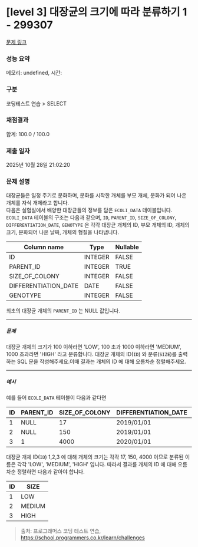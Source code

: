 # [level 3] 대장균의 크기에 따라 분류하기 1 - 299307 

[문제 링크](https://school.programmers.co.kr/learn/courses/30/lessons/299307) 

### 성능 요약

메모리: undefined, 시간: 

### 구분

코딩테스트 연습 > SELECT

### 채점결과

합계: 100.0 / 100.0

### 제출 일자

2025년 10월 28일 21:02:20

### 문제 설명

<p>대장균들은 일정 주기로 분화하며, 분화를 시작한 개체를 부모 개체, 분화가 되어 나온 개체를 자식 개체라고 합니다.<br>
다음은 실험실에서 배양한 대장균들의 정보를 담은 <code>ECOLI_DATA</code> 테이블입니다. <code>ECOLI_DATA</code> 테이블의 구조는 다음과 같으며,  <code>ID</code>, <code>PARENT_ID</code>, <code>SIZE_OF_COLONY</code>, <code>DIFFERENTIATION_DATE</code>, <code>GENOTYPE</code> 은 각각 대장균 개체의 ID, 부모 개체의 ID, 개체의 크기, 분화되어 나온 날짜, 개체의 형질을 나타냅니다.</p>
<table class="table">
        <thead><tr>
<th>Column name</th>
<th>Type</th>
<th>Nullable</th>
</tr>
</thead>
        <tbody><tr>
<td>ID</td>
<td>INTEGER</td>
<td>FALSE</td>
</tr>
<tr>
<td>PARENT_ID</td>
<td>INTEGER</td>
<td>TRUE</td>
</tr>
<tr>
<td>SIZE_OF_COLONY</td>
<td>INTEGER</td>
<td>FALSE</td>
</tr>
<tr>
<td>DIFFERENTIATION_DATE</td>
<td>DATE</td>
<td>FALSE</td>
</tr>
<tr>
<td>GENOTYPE</td>
<td>INTEGER</td>
<td>FALSE</td>
</tr>
</tbody>
      </table>
<p>최초의 대장균 개체의 <code>PARENT_ID</code> 는 NULL 값입니다.</p>

<hr>

<h5>문제</h5>

<p>대장균 개체의 크기가 100 이하라면 'LOW', 100 초과 1000 이하라면 'MEDIUM', 1000 초과라면 'HIGH' 라고 분류합니다. 대장균 개체의 ID(<code>ID</code>) 와 분류(<code>SIZE</code>)를 출력하는 SQL 문을 작성해주세요.이때 결과는 개체의 ID 에 대해 오름차순 정렬해주세요.</p>

<hr>

<h5>예시</h5>

<p>예를 들어 <code>ECOLI_DATA</code> 테이블이 다음과 같다면</p>
<table class="table">
        <thead><tr>
<th>ID</th>
<th>PARENT_ID</th>
<th>SIZE_OF_COLONY</th>
<th>DIFFERENTIATION_DATE</th>
<th>GENOTYPE</th>
</tr>
</thead>
        <tbody><tr>
<td>1</td>
<td>NULL</td>
<td>17</td>
<td>2019/01/01</td>
<td>5</td>
</tr>
<tr>
<td>2</td>
<td>NULL</td>
<td>150</td>
<td>2019/01/01</td>
<td>3</td>
</tr>
<tr>
<td>3</td>
<td>1</td>
<td>4000</td>
<td>2020/01/01</td>
<td>4</td>
</tr>
</tbody>
      </table>
<p>대장균 개체 ID(<code>ID</code>) 1,2,3 에 대해 개체의 크기는 각각 17, 150, 4000 이므로 분류된 이름은 각각 'LOW', 'MEDIUM', 'HIGH' 입니다. 따라서 결과를 개체의 ID 에 대해 오름차순 정렬하면 다음과 같아야 합니다.</p>
<table class="table">
        <thead><tr>
<th>ID</th>
<th>SIZE</th>
</tr>
</thead>
        <tbody><tr>
<td>1</td>
<td>LOW</td>
</tr>
<tr>
<td>2</td>
<td>MEDIUM</td>
</tr>
<tr>
<td>3</td>
<td>HIGH</td>
</tr>
</tbody>
      </table>

> 출처: 프로그래머스 코딩 테스트 연습, https://school.programmers.co.kr/learn/challenges